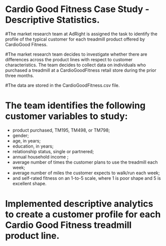 # Cardio Good Fitness Case Study - Descriptive Statistics.

#The market research team at AdRight is assigned the task to identify the profile of the typical customer for each treadmill product offered by CardioGood Fitness.

#The market research team decides to investigate whether there are differences across the product lines with respect to customer characteristics. The team decides to collect data on individuals who purchased a treadmill at a CardioGoodFitness retail store during the prior three months.

#The data are stored in the CardioGoodFitness.csv file.

# The team identifies the following customer variables to study:
- product purchased, TM195, TM498, or TM798;
- gender;
- age, in years;
- education, in years;
- relationship status, single or partnered;
- annual household income ;
- average number of times the customer plans to use the treadmill each week;
- average number of miles the customer expects to walk/run each week;
- and self-rated fitness on an 1-to-5 scale, where 1 is poor shape and 5 is excellent shape.
# Implemented descriptive analytics to create a customer profile for each Cardio Good Fitness treadmill product line.
